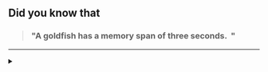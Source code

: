 ## Did you know that

<h3>
  <blockquote>
<!--START_SECTION:debris-->                                                                                                                                                                                                                                                         
"A goldfish has a memory span of three seconds.  "
<!--END_SECTION:debris-->
  </blockquote>
</h3>

-----

<details>
  <summary></summary>

<img src="https://github-readme-stats.vercel.app/api?show_icons=true&hide=issues&username=ekickx"> <img src="https://github-readme-stats.vercel.app/api/top-langs/?layout=compact&username=ekickx">

</details>
